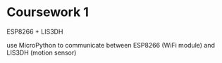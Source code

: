 # Coursework 1

ESP8266 + LIS3DH

use MicroPython to communicate between ESP8266 (WiFi module) and LIS3DH (motion sensor)